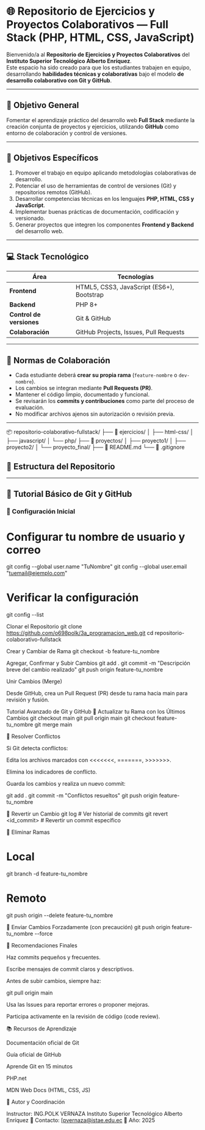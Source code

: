 # 🌐 Repositorio de Ejercicios y Proyectos Colaborativos — Full Stack (PHP, HTML, CSS, JavaScript)

Bienvenido/a al **Repositorio de Ejercicios y Proyectos Colaborativos** del **Instituto Superior Tecnológico Alberto Enríquez**.  
Este espacio ha sido creado para que los estudiantes trabajen en equipo, desarrollando **habilidades técnicas y colaborativas** bajo el modelo **de desarrollo colaborativo con Git y GitHub**.

---

## 🎯 Objetivo General

Fomentar el aprendizaje práctico del desarrollo web **Full Stack** mediante la creación conjunta de proyectos y ejercicios, utilizando **GitHub** como entorno de colaboración y control de versiones.

---

## 🎯 Objetivos Específicos

1. Promover el trabajo en equipo aplicando metodologías colaborativas de desarrollo.  
2. Potenciar el uso de herramientas de control de versiones (Git) y repositorios remotos (GitHub).  
3. Desarrollar competencias técnicas en los lenguajes **PHP, HTML, CSS y JavaScript**.  
4. Implementar buenas prácticas de documentación, codificación y versionado.  
5. Generar proyectos que integren los componentes **Frontend y Backend** del desarrollo web.

---

## 💻 Stack Tecnológico

| Área | Tecnologías |
|------|--------------|
| **Frontend** | HTML5, CSS3, JavaScript (ES6+), Bootstrap |
| **Backend** | PHP 8+ |
| **Control de versiones** | Git & GitHub |
| **Colaboración** | GitHub Projects, Issues, Pull Requests |

---

## 🤝 Normas de Colaboración

- Cada estudiante deberá **crear su propia rama** (`feature-nombre` o `dev-nombre`).
- Los cambios se integran mediante **Pull Requests (PR)**.
- Mantener el código limpio, documentado y funcional.
- Se revisarán los **commits y contribuciones** como parte del proceso de evaluación.
- No modificar archivos ajenos sin autorización o revisión previa.

---
📦 repositorio-colaborativo-fullstack/
├── 📂 ejercicios/
│ ├── html-css/
│ ├── javascript/
│ └── php/
├── 📂 proyectos/
│ ├── proyecto1/
│ ├── proyecto2/
│ └── proyecto_final/
├── 📄 README.md
└── 📄 .gitignore

## 📁 Estructura del Repositorio



---

## 🧭 Tutorial Básico de Git y GitHub

### 🔹 Configuración Inicial


# Configurar tu nombre de usuario y correo
git config --global user.name "TuNombre"
git config --global user.email "tuemail@ejemplo.com"

# Verificar la configuración
git config --list

Clonar el Repositorio
git clone https://github.com/o698polk/3a_programacion_web.git
cd repositorio-colaborativo-fullstack

Crear y Cambiar de Rama
git checkout -b feature-tu_nombre

Agregar, Confirmar y Subir Cambios
git add .
git commit -m "Descripción breve del cambio realizado"
git push origin feature-tu_nombre


Unir Cambios (Merge)

Desde GitHub, crea un Pull Request (PR) desde tu rama hacia main para revisión y fusión.

Tutorial Avanzado de Git y GitHub
🔸 Actualizar tu Rama con los Últimos Cambios
git checkout main
git pull origin main
git checkout feature-tu_nombre
git merge main

🔸 Resolver Conflictos

Si Git detecta conflictos:

Edita los archivos marcados con <<<<<<<, =======, >>>>>>>.

Elimina los indicadores de conflicto.

Guarda los cambios y realiza un nuevo commit:

git add .
git commit -m "Conflictos resueltos"
git push origin feature-tu_nombre

🔸 Revertir un Cambio
git log        # Ver historial de commits
git revert <id_commit>   # Revertir un commit específico

🔸 Eliminar Ramas
# Local
git branch -d feature-tu_nombre

# Remoto
git push origin --delete feature-tu_nombre

🔸 Enviar Cambios Forzadamente (con precaución)
git push origin feature-tu_nombre --force

🚀 Recomendaciones Finales

Haz commits pequeños y frecuentes.

Escribe mensajes de commit claros y descriptivos.

Antes de subir cambios, siempre haz:

git pull origin main


Usa las Issues para reportar errores o proponer mejoras.

Participa activamente en la revisión de código (code review).

📚 Recursos de Aprendizaje

Documentación oficial de Git

Guía oficial de GitHub

Aprende Git en 15 minutos

PHP.net

MDN Web Docs (HTML, CSS, JS)

🏁 Autor y Coordinación

Instructor: ING.POLK VERNAZA
Instituto Superior Tecnológico Alberto Enríquez
📧 Contacto: [pvernaza@istae.edu.ec
📅 Año: 2025
